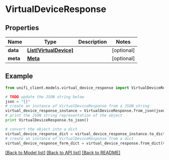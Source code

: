 # VirtualDeviceResponse


## Properties

Name | Type | Description | Notes
------------ | ------------- | ------------- | -------------
**data** | [**List[VirtualDevice]**](VirtualDevice.md) |  | [optional] 
**meta** | [**Meta**](Meta.md) |  | [optional] 

## Example

```python
from unifi_client.models.virtual_device_response import VirtualDeviceResponse

# TODO update the JSON string below
json = "{}"
# create an instance of VirtualDeviceResponse from a JSON string
virtual_device_response_instance = VirtualDeviceResponse.from_json(json)
# print the JSON string representation of the object
print VirtualDeviceResponse.to_json()

# convert the object into a dict
virtual_device_response_dict = virtual_device_response_instance.to_dict()
# create an instance of VirtualDeviceResponse from a dict
virtual_device_response_form_dict = virtual_device_response.from_dict(virtual_device_response_dict)
```
[[Back to Model list]](../README.md#documentation-for-models) [[Back to API list]](../README.md#documentation-for-api-endpoints) [[Back to README]](../README.md)


